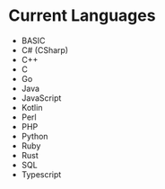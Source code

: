 # Current Languages

- BASIC
- C# (CSharp)
- C++
- C
- Go
- Java
- JavaScript
- Kotlin
- Perl
- PHP
- Python
- Ruby
- Rust
- SQL
- Typescript
